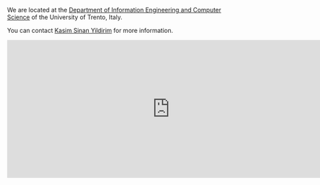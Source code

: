 We are located at the [Department of Information Engineering and Computer Science](https://www.disi.unitn.it/) of the University of Trento, Italy. 

You can contact [Kasim Sinan Yildirim](mailto:kasimsinan.yildirim@unitn.it) for more information.

<div class="mapouter"><div class="gmap_canvas"><iframe width="760" height="322" id="gmap_canvas" src="https://maps.google.com/maps?q=department%20of%20information%20engineering%20and%20computer%20science&t=&z=13&ie=UTF8&iwloc=&output=embed" frameborder="0" scrolling="no" marginheight="0" marginwidth="0"></iframe><a href="https://123movies-to.org">123 movies</a><br><style>.mapouter{position:relative;text-align:right;height:322px;width:760px;}</style><a href="https://www.embedgooglemap.net"></a><style>.gmap_canvas {overflow:hidden;background:none!important;height:322px;width:760px;}</style></div></div>
